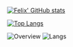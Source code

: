 <!--
**fhochleitner/fhochleitner** is a ✨ _special_ ✨ repository because its `README.md` (this file) appears on your GitHub profile.

Here are some ideas to get you started:

- 🔭 I’m currently working on ...
- 🌱 I’m currently learning ...
- 👯 I’m looking to collaborate on ...
- 🤔 I’m looking for help with ...
- 💬 Ask me about ...
- 📫 How to reach me: ...
- 😄 Pronouns: ...
- ⚡ Fun fact: ...
-->
[![Felix' GitHub stats](https://github-readme-stats.vercel.app/api?username=fhochleitner&show_icons=true&theme=noctis_minimus&show_icons=true&count_private=true)](https://github.com/anuraghazra/github-readme-stats)

[![Top Langs](https://github-readme-stats.vercel.app/api/top-langs/?username=fhochleitner&layout=compact&theme=noctis_minimus&show_icons=true&count_private=true&hide=html,css&langs_count=6)](https://github.com/anuraghazra/github-readme-stats)

![Overview](https://raw.githubusercontent.com/fhochleitner/github-stats/master/generated/overview.svg#gh-dark-mode-only)
![Langs](https://raw.githubusercontent.com/fhochleitner/github-stats/master/generated/languages.svg#gh-dark-mode-only)

